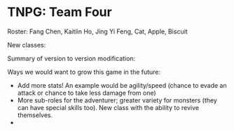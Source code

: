 # TNPG: Team Four

Roster: Fang Chen, Kaitlin Ho, Jing Yi Feng, Cat, Apple, Biscuit

New classes:


Summary of version to version modification:


Ways we would want to grow this game in the future:
- Add more stats! An example would be agility/speed (chance to evade an attack or chance to take less damage from one)
- More sub-roles for the adventurer; greater variety for monsters (they can have special skills too). New class with the ability to revive themselves.
- 
